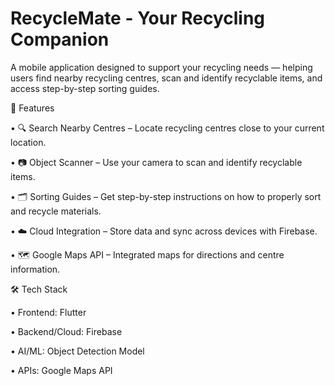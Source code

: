 # RecycleMate - Your Recycling Companion

A mobile application designed to support your recycling needs — helping users find nearby recycling centres, scan and identify recyclable items, and access step-by-step sorting guides.


🚀 Features

• 🔍 Search Nearby Centres – Locate recycling centres close to your current location.

• 📷 Object Scanner – Use your camera to scan and identify recyclable items.

• 🗂️ Sorting Guides – Get step-by-step instructions on how to properly sort and recycle materials.

• ☁️ Cloud Integration – Store data and sync across devices with Firebase.

• 🗺️ Google Maps API – Integrated maps for directions and centre information.


🛠️ Tech Stack

• Frontend: Flutter

• Backend/Cloud: Firebase

• AI/ML: Object Detection Model

• APIs: Google Maps API
